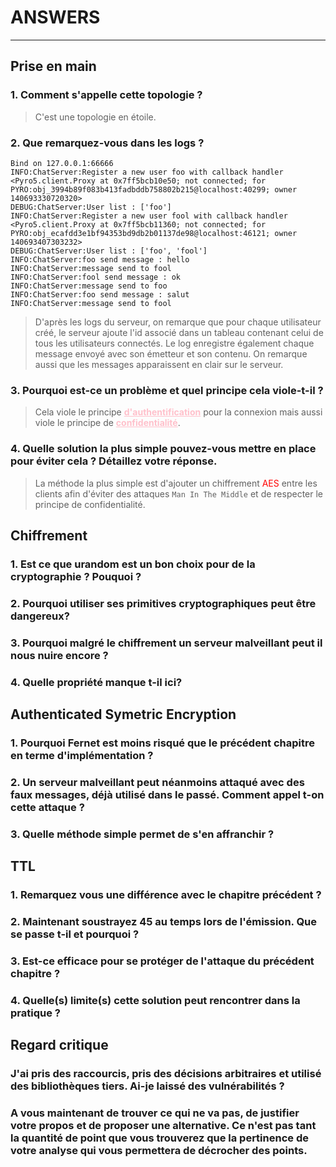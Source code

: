 # ANSWERS

---

## Prise en main

### 1. Comment s'appelle cette topologie ?

> C'est une topologie en étoile.


### 2. Que remarquez-vous dans les logs ?
```log
Bind on 127.0.0.1:66666
INFO:ChatServer:Register a new user foo with callback handler <Pyro5.client.Proxy at 0x7ff5bcb10e50; not connected; for PYRO:obj_3994b89f083b413fadbddb758802b215@localhost:40299; owner 140693330720320>
DEBUG:ChatServer:User list : ['foo']
INFO:ChatServer:Register a new user fool with callback handler <Pyro5.client.Proxy at 0x7ff5bcb11360; not connected; for PYRO:obj_ecafdd3e1bf94353bd9db2b01137de98@localhost:46121; owner 140693407303232>
DEBUG:ChatServer:User list : ['foo', 'fool']
INFO:ChatServer:foo send message : hello
INFO:ChatServer:message send to fool
INFO:ChatServer:fool send message : ok
INFO:ChatServer:message send to foo
INFO:ChatServer:foo send message : salut
INFO:ChatServer:message send to fool
```
> D'après les logs du serveur, on remarque que pour chaque utilisateur créé,
le serveur ajoute l'id associé dans un tableau contenant celui de tous les utilisateurs connectés. 
> Le log enregistre également chaque message envoyé avec son émetteur et son contenu.
On remarque aussi que les messages apparaissent en clair sur le serveur.



### 3. Pourquoi est-ce un problème et quel principe cela viole-t-il ?
> Cela viole le principe <span style="color:pink;"><u><b>d'authentification</b></u></span> pour la connexion mais aussi viole le principe de <span style="color:pink;"><u><b>confidentialité</b></u></span>.



### 4. Quelle solution la plus simple pouvez-vous mettre en place pour éviter cela ? Détaillez votre réponse.
> La méthode la plus simple est d'ajouter un chiffrement <span style="color:red">AES</span> entre les clients afin d'éviter des attaques `Man In The Middle` et de respecter le principe de confidentialité.

## Chiffrement
### 1. Est ce que urandom est un bon choix pour de la cryptographie ? Pouquoi ?

### 2. Pourquoi utiliser ses primitives cryptographiques peut être dangereux?

### 3. Pourquoi malgré le chiffrement un serveur malveillant peut il nous nuire encore ? 

### 4. Quelle propriété manque t-il ici?

## Authenticated Symetric Encryption

### 1. Pourquoi Fernet est moins risqué que le précédent chapitre en terme d'implémentation ?

### 2. Un serveur malveillant peut néanmoins attaqué avec des faux messages, déjà utilisé dans le passé. Comment appel t-on cette attaque  ?

### 3. Quelle méthode simple permet de s'en affranchir ?

## TTL
### 1. Remarquez vous une différence avec le chapitre précédent ?

### 2. Maintenant soustrayez 45 au temps lors de l'émission. Que se passe t-il et pourquoi ? 

### 3. Est-ce efficace pour se protéger de l'attaque du précédent chapitre ? 

### 4. Quelle(s) limite(s) cette solution peut rencontrer dans la pratique ?

## Regard critique
### J'ai pris des raccourcis, pris des décisions arbitraires et utilisé des bibliothèques tiers. Ai-je laissé des vulnérabilités ? 

### A vous maintenant de trouver ce qui ne va pas, de justifier votre propos et de proposer une alternative. Ce n'est pas tant la quantité de point que vous trouverez que la pertinence de votre analyse qui vous permettera de décrocher des points.





